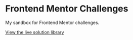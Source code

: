 # Frontend Mentor Challenges

My sandbox for Frontend Mentor challenges.

[View the live solution library](https://jessiejalca.github.io/frontend-mentor-challenges/)
